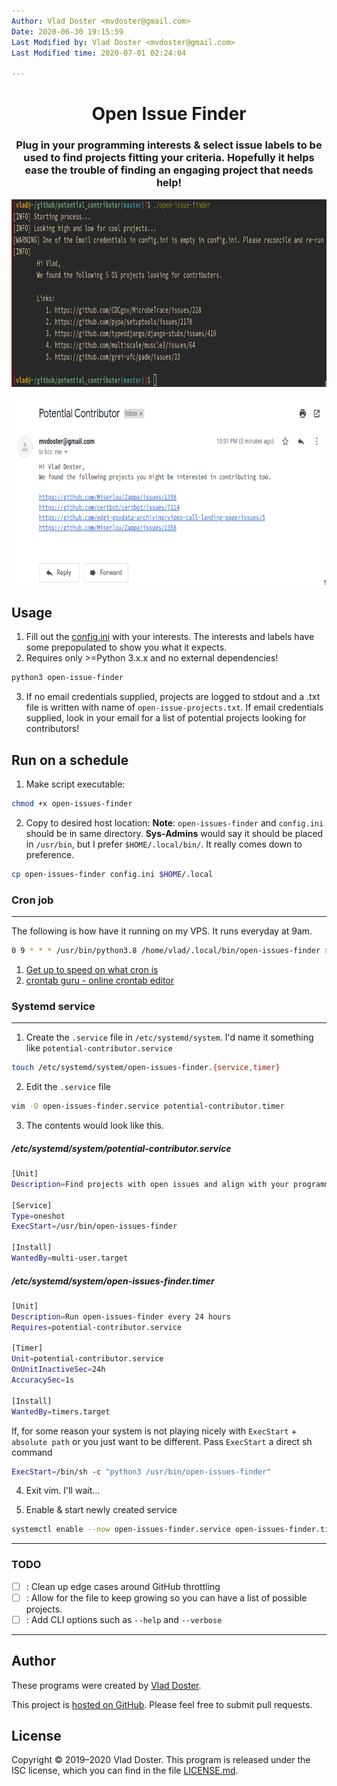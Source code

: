 ```yaml
---
Author: Vlad Doster <mvdoster@gmail.com>
Date: 2020-06-30 19:15:59
Last Modified by: Vlad Doster <mvdoster@gmail.com>
Last Modified time: 2020-07-01 02:24:04

---
```


<div align=center>

# Open Issue Finder

### Plug in your programming interests & select issue labels to be used to find projects fitting your criteria. Hopefully it helps ease the trouble of finding an engaging project that needs help!

<img src=".repo-assets/stdout_scrot.png"
     data-canonical-src=".repo-assets/stdout_scrot.png"
     width="700"
     height="300" />
     
<img src=".repo-assets/email_scrot.png"
     data-canonical-src=".repo-assets/email_scrot.png"
     width="700"
     height="300" />
     
</div>

## Usage

1. Fill out the [config.ini](config.ini) with your interests. The interests and labels have some prepopulated to show you what it expects.
2. Requires only >=Python 3.x.x and no external dependencies!

```bash
python3 open-issue-finder
```

3. If no email credentials supplied, projects are logged to stdout and a .txt file is written with name of `open-issue-projects.txt`.
   If email credentials supplied, look in your email for a list of potential projects looking for contributors!

## Run on a schedule

1. Make script executable:

```bash
chmod +x open-issues-finder
```

2. Copy to desired host location:
   **Note**: `open-issues-finder` and `config.ini` should be in same directory.
   **Sys-Admins** would say it should be placed in `/usr/bin`, but I prefer `$HOME/.local/bin/`. It really comes down to preference.

```bash
cp open-issues-finder config.ini $HOME/.local
```

### Cron job

----

The following is how have it running on my VPS. It runs everyday at 9am.

```bash
0 9 * * * /usr/bin/python3.8 /home/vlad/.local/bin/open-issues-finder >/dev/null 2>&1
```

1. [Get up to speed on what cron is](https://wiki.archlinux.org/index.php/Cron)
2. [crontab guru - online crontab editor](https://crontab.guru/)

### Systemd service

----

1. Create the `.service` file in `/etc/systemd/system`. I'd name it something like `potential-contributor.service`

```bash
touch /etc/systemd/system/open-issues-finder.{service,timer}
```

2. Edit the `.service` file

```bash
vim -O open-issues-finder.service potential-contributor.timer
```

3. The contents would look like this.

##### /etc/systemd/system/potential-contributor.service

```bash
[Unit]
Description=Find projects with open issues and align with your programming interests

[Service]
Type=oneshot
ExecStart=/usr/bin/open-issues-finder

[Install]
WantedBy=multi-user.target
```

##### /etc/systemd/system/open-issues-finder.timer

```bash
[Unit]
Description=Run open-issues-finder every 24 hours
Requires=potential-contributor.service

[Timer]
Unit=potential-contributor.service
OnUnitInactiveSec=24h
AccuracySec=1s

[Install]
WantedBy=timers.target
```

If, for some reason your system is not playing nicely with `ExecStart` + `absolute path` or you just want to be different. Pass `ExecStart` a direct sh command

```bash
ExecStart=/bin/sh -c "python3 /usr/bin/open-issues-finder"
```

4. Exit vim. I'll wait...

5. Enable & start newly created service

```bash
systemctl enable --now open-issues-finder.service open-issues-finder.timer
```

----

### TODO

- [ ] : Clean up edge cases around GitHub throttling
- [ ] : Allow for the file to keep growing so you can have a list of possible projects.
- [ ] : Add CLI options such as `--help` and `--verbose`

----


## Author

These programs were created by [Vlad Doster](http://vdoster.com).

This project is [hosted on GitHub](https://github.com/vladdoster/open-issues-finder). Please feel free to submit pull requests.

## License

Copyright © 2019–2020 Vlad Doster. This program is released under the ISC license, which you can find in the file [LICENSE.md](LICENSE.md).
